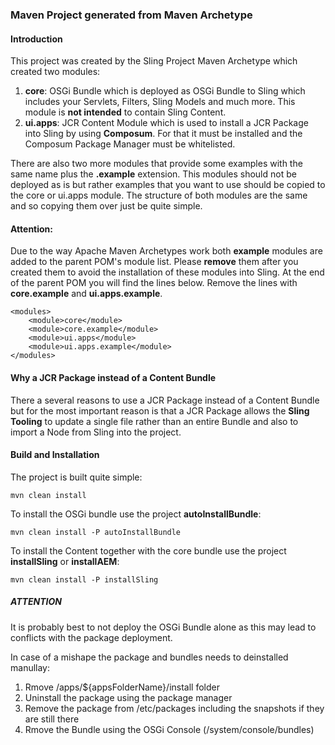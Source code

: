 ### Maven Project generated from Maven Archetype

#### Introduction

This project was created by the Sling Project Maven Archetype which created
two modules:

1. **core**: OSGi Bundle which is deployed as OSGi Bundle to Sling which includes your
   Servlets, Filters, Sling Models and much more. This module is **not intended**
   to contain Sling Content.
2. **ui.apps**: JCR Content Module which is used to install a JCR Package into Sling
   by using **Composum**. For that it must be installed and the Composum
   Package Manager must be whitelisted.

There are also two more modules that provide some examples with the same name plus
the **.example** extension. This modules should not be deployed as is but rather
examples that you want to use should be copied to the core or ui.apps module.
The structure of both modules are the same and so copying them over just be
quite simple.

#### Attention:

Due to the way Apache Maven Archetypes work both **example** modules are added
to the parent POM's module list. Please **remove** them after you created them
to avoid the installation of these modules into Sling.
At the end of the parent POM you will find the lines below. Remove the lines
with **core.example** and **ui.apps.example**.

    <modules>
        <module>core</module>
        <module>core.example</module>
        <module>ui.apps</module>
        <module>ui.apps.example</module>
    </modules>

#### Why a JCR Package instead of a Content Bundle

There a several reasons to use a JCR Package instead of a Content Bundle
but for the most important reason is that a JCR Package allows the **Sling
Tooling** to update a single file rather than an entire Bundle and also
to import a Node from Sling into the project.

#### Build and Installation

The project is built quite simple:

    mvn clean install

To install the OSGi bundle use the project **autoInstallBundle**:

    mvn clean install -P autoInstallBundle

To install the Content together with the core bundle
use the project **installSling** or **installAEM**:

    mvn clean install -P installSling

##### ATTENTION

It is probably best to not deploy the OSGi Bundle alone as this
may lead to conflicts with the package deployment.

In case of a mishape the package and bundles needs to deinstalled
manullay:

1. Rmove /apps/${appsFolderName}/install folder
2. Uninstall the package using the package manager
3. Remove the package from /etc/packages including the snapshots if they are still there
4. Rmove the Bundle using the OSGi Console (/system/console/bundles)
